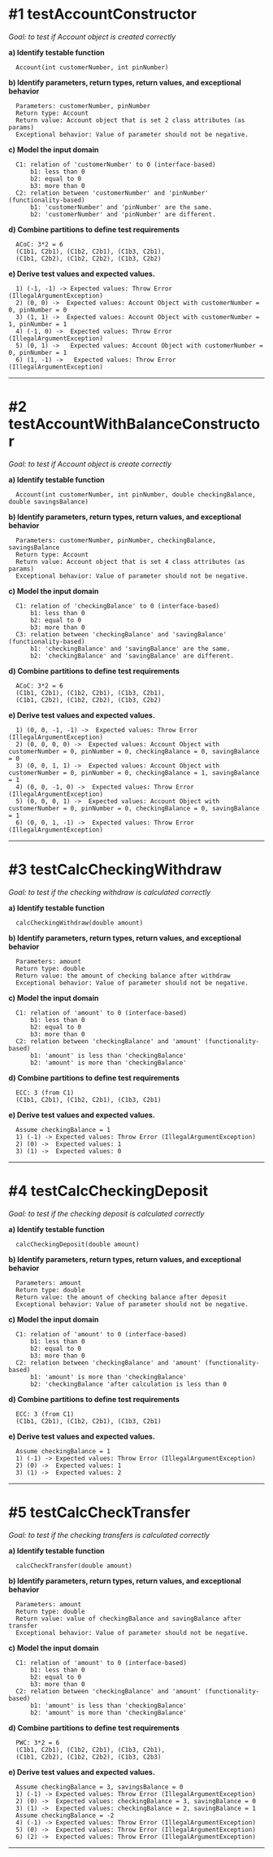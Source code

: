 # #1 testAccountConstructor #
  *Goal: to test if Account object is created correctly*

  **a) Identify testable function**
      
      Account(int customerNumber, int pinNumber)

  **b) Identify parameters, return types, return values, and exceptional behavior**
      
      Parameters: customerNumber, pinNumber
      Return type: Account
      Return value: Account object that is set 2 class attributes (as params)
      Exceptional behavior: Value of parameter should not be negative.

  **c) Model the input domain**
      
      C1: relation of 'customerNumber' to 0 (interface-based)
          b1: less than 0
          b2: equal to 0
          b3: more than 0
      C2: relation between 'customerNumber' and 'pinNumber' (functionality-based)
          b1: 'customerNumber' and 'pinNumber' are the same.
          b2: 'customerNumber' and 'pinNumber' are different.

  **d) Combine partitions to define test requirements**
      
      ACoC: 3*2 = 6
      (C1b1, C2b1), (C1b2, C2b1), (C1b3, C2b1),
      (C1b1, C2b2), (C1b2, C2b2), (C1b3, C2b2)

  **e) Derive test values and expected values.**
      
      1) (-1, -1) -> Expected values: Throw Error (IllegalArgumentException)
      2) (0, 0) ->  Expected values: Account Object with customerNumber = 0, pinNumber = 0
      3) (1, 1) ->  Expected values: Account Object with customerNumber = 1, pinNumber = 1
      4) (-1, 0) ->  Expected values: Throw Error (IllegalArgumentException)
      5) (0, 1) ->   Expected values: Account Object with customerNumber = 0, pinNumber = 1
      6) (1, -1) ->   Expected values: Throw Error (IllegalArgumentException)

---

# #2 testAccountWithBalanceConstructor #
  *Goal: to test if Account object is create correctly*

  **a) Identify testable function**
      
      Account(int customerNumber, int pinNumber, double checkingBalance, double savingsBalance)

  **b) Identify parameters, return types, return values, and exceptional behavior**
      
      Parameters: customerNumber, pinNumber, checkingBalance, savingsBalance
      Return type: Account
      Return value: Account object that is set 4 class attributes (as params)
      Exceptional behavior: Value of parameter should not be negative.

  **c) Model the input domain**
      
      C1: relation of 'checkingBalance' to 0 (interface-based)
          b1: less than 0
          b2: equal to 0
          b3: more than 0
      C3: relation between 'checkingBalance' and 'savingBalance' (functionality-based)
          b1: 'checkingBalance' and 'savingBalance' are the same.
          b2: 'checkingBalance' and 'savingBalance' are different.

  **d) Combine partitions to define test requirements**
      
      ACoC: 3*2 = 6
      (C1b1, C2b1), (C1b2, C2b1), (C1b3, C2b1),
      (C1b1, C2b2), (C1b2, C2b2), (C1b3, C2b2)

  **e) Derive test values and expected values.**
  
      1) (0, 0, -1, -1) ->  Expected values: Throw Error (IllegalArgumentException)
      2) (0, 0, 0, 0) ->  Expected values: Account Object with customerNumber = 0, pinNumber = 0, checkingBalance = 0, savingBalance = 0
      3) (0, 0, 1, 1) ->  Expected values: Account Object with customerNumber = 0, pinNumber = 0, checkingBalance = 1, savingBalance = 1
      4) (0, 0, -1, 0) ->  Expected values: Throw Error (IllegalArgumentException)
      5) (0, 0, 0, 1) ->  Expected values: Account Object with customerNumber = 0, pinNumber = 0, checkingBalance = 0, savingBalance = 1
      6) (0, 0, 1, -1) ->  Expected values: Throw Error (IllegalArgumentException)

---

# #3 testCalcCheckingWithdraw #
  *Goal: to test if the checking withdraw is calculated correctly*

  **a) Identify testable function**
      
      calcCheckingWithdraw(double amount)

  **b) Identify parameters, return types, return values, and exceptional behavior**
      
      Parameters: amount
      Return type: double
      Return value: the amount of checking balance after withdraw
      Exceptional behavior: Value of parameter should not be negative.

  **c) Model the input domain**
      
      C1: relation of 'amount' to 0 (interface-based)
          b1: less than 0
          b2: equal to 0
          b3: more than 0
      C2: relation between 'checkingBalance' and 'amount' (functionality-based)
          b1: 'amount' is less than 'checkingBalance'
          b2: 'amount' is more than 'checkingBalance'

  **d) Combine partitions to define test requirements**
      
      ECC: 3 (from C1)
      (C1b1, C2b1), (C1b2, C2b1), (C1b3, C2b1)

  **e) Derive test values and expected values.**
      
      Assume checkingBalance = 1
      1) (-1) -> Expected values: Throw Error (IllegalArgumentException)
      2) (0) ->  Expected values: 1
      3) (1) ->  Expected values: 0

---

# #4 testCalcCheckingDeposit #
  
  *Goal: to test if the checking deposit is calculated correctly*

  **a) Identify testable function**
      
      calcCheckingDeposit(double amount)

  **b) Identify parameters, return types, return values, and exceptional behavior**
      
      Parameters: amount
      Return type: double
      Return value: the amount of checking balance after deposit
      Exceptional behavior: Value of parameter should not be negative.

  **c) Model the input domain**
      
      C1: relation of 'amount' to 0 (interface-based)
          b1: less than 0
          b2: equal to 0
          b3: more than 0
      C2: relation between 'checkingBalance' and 'amount' (functionality-based)
          b1: 'amount' is more than 'checkingBalance'
          b2: 'checkingBalance 'after calculation is less than 0

  **d) Combine partitions to define test requirements**
      
      ECC: 3 (from C1)
      (C1b1, C2b1), (C1b2, C2b1), (C1b3, C2b1)

  **e) Derive test values and expected values.**
      
      Assume checkingBalance = 1
      1) (-1) -> Expected values: Throw Error (IllegalArgumentException)
      2) (0) ->  Expected values: 1
      3) (1) ->  Expected values: 2

---

# #5 testCalcCheckTransfer #
  
  *Goal: to test if the checking transfers is calculated correctly*

  **a) Identify testable function**
      
      calcCheckTransfer(double amount)

  **b) Identify parameters, return types, return values, and exceptional behavior**
      
      Parameters: amount
      Return type: double
      Return value: value of checkingBalance and savingBalance after transfer
      Exceptional behavior: Value of parameter should not be negative.

  **c) Model the input domain**
      
      C1: relation of 'amount' to 0 (interface-based)
          b1: less than 0
          b2: equal to 0
          b3: more than 0
      C2: relation between 'checkingBalance' and 'amount' (functionality-based)
          b1: 'amount' is less than 'checkingBalance'
          b2: 'amount' is more than 'checkingBalance'

  **d) Combine partitions to define test requirements**
      
      PWC: 3*2 = 6
      (C1b1, C2b1), (C1b2, C2b1), (C1b3, C2b1),
      (C1b1, C2b2), (C1b2, C2b2), (C1b3, C2b3)

  **e) Derive test values and expected values.**
      
      Assume checkingBalance = 3, savingsBalance = 0
      1) (-1) -> Expected values: Throw Error (IllegalArgumentException)
      2) (0) ->  Expected values: checkingBalance = 3, savingBalance = 0
      3) (1) ->  Expected values: checkingBalance = 2, savingBalance = 1
      Assume checkingBalance = -2
      4) (-1) -> Expected values: Throw Error (IllegalArgumentException)
      5) (0) ->  Expected values: Throw Error (IllegalArgumentException)
      6) (2) ->  Expected values: Throw Error (IllegalArgumentException)

---
